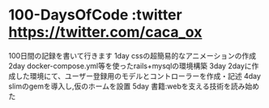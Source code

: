 # 100-DaysOfCode  :twitter https://twitter.com/caca_ox
100日間の記録を書いて行きます
1day cssの超簡易的なアニメーションの作成
2day docker-compose.yml等を使ったrails+mysqlの環境構築
3day 2dayに作成した環境にて、ユーザー登録用のモデルとコントローラーを作成・記述
4day slimのgemを導入し,仮のホームを設置
5day 書籍:webを支える技術を読み始めた